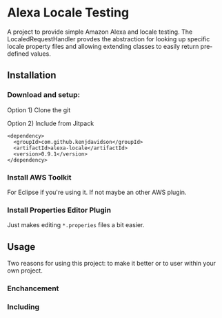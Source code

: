 # Alexa Locale Testing

A project to provide simple Amazon Alexa and locale testing.  The LocaledRequestHandler provdes the abstraction
for looking up specific locale property files and allowing extending classes to easily return pre-defined
values.

## Installation

### Download and setup:

Option 1) Clone the git

Option 2) Include from Jitpack

```
<dependency>
  <groupId>com.github.kenjdavidson</groupId>
  <artifactId>alexa-locale</artifactId>
  <version>0.9.1</version>
</dependency>
```

### Install AWS Toolkit

For Eclipse if you're using it.  If not maybe an other AWS plugin.

### Install Properties Editor Plugin

Just makes editing `*.properies` files a bit easier.

## Usage

Two reasons for using this project: to make it better or to user within your own project.

### Enchancement

### Including 

